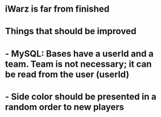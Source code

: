 # iWarz is far from finished

# Things that should be improved
# - MySQL: Bases have a userId and a team. Team is not necessary; it can be read from the user (userId)
# - Side color should be presented in a random order to new players
